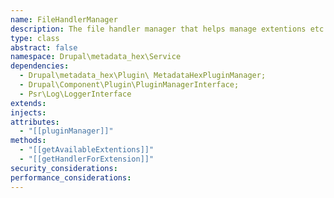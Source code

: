 ```yaml
---
name: FileHandlerManager
description: The file handler manager that helps manage extentions etc
type: class
abstract: false
namespace: Drupal\metadata_hex\Service
dependencies:
  - Drupal\metadata_hex\Plugin\ MetadataHexPluginManager;
  - Drupal\Component\Plugin\PluginManagerInterface;
  - Psr\Log\LoggerInterface
extends: 
injects: 
attributes:
  - "[[pluginManager]]"
methods:
  - "[[getAvailableExtentions]]"
  - "[[getHandlerForExtension]]"
security_considerations: 
performance_considerations:
---
```



